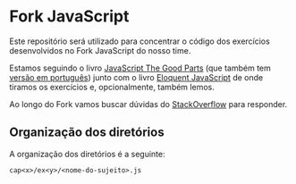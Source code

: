 # Fork JavaScript

Este repositório será utilizado para concentrar o código dos exercícios
desenvolvidos no Fork JavaScript do nosso time.

Estamos seguindo o livro [JavaScript The Good Parts](http://www.amazon.com/JavaScript-Good-Parts-Douglas-Crockford/dp/0596517742) (que também tem [versão em português](http://asmelhoresofertas.com.br/o-melhor-do-javascript-douglas-crockford-8576082799/ofertas/1857608279?sort=price)) junto com o livro [Eloquent JavaScript](http://eloquentjavascript.net) de onde tiramos os exercícios e, opcionalmente, também lemos.

Ao longo do Fork vamos buscar dúvidas do
[StackOverflow](http://stackoverflow.com/tags/javascript) para responder.


## Organização dos diretórios

A organização dos diretórios é a seguinte:

    cap<x>/ex<y>/<nome-do-sujeito>.js